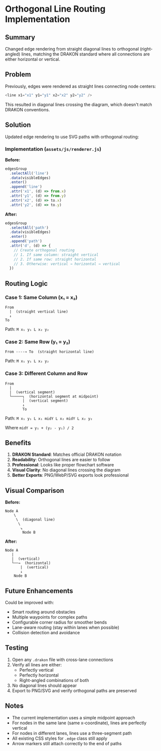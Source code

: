 # Orthogonal Line Routing Implementation

## Summary
Changed edge rendering from straight diagonal lines to orthogonal (right-angled) lines, matching the DRAKON standard where all connections are either horizontal or vertical.

## Problem
Previously, edges were rendered as straight lines connecting node centers:
```javascript
<line x1="x1" y1="y1" x2="x2" y2="y2" />
```
This resulted in diagonal lines crossing the diagram, which doesn't match DRAKON conventions.

## Solution
Updated edge rendering to use SVG paths with orthogonal routing:

### Implementation (`assets/js/renderer.js`)

**Before:**
```javascript
edgesGroup
  .selectAll('line')
  .data(visibleEdges)
  .enter()
  .append('line')
  .attr('x1', (d) => from.x)
  .attr('y1', (d) => from.y)
  .attr('x2', (d) => to.x)
  .attr('y2', (d) => to.y)
```

**After:**
```javascript
edgesGroup
  .selectAll('path')
  .data(visibleEdges)
  .enter()
  .append('path')
  .attr('d', (d) => {
    // Create orthogonal routing
    // 1. If same column: straight vertical
    // 2. If same row: straight horizontal
    // 3. Otherwise: vertical → horizontal → vertical
  })
```

## Routing Logic

### Case 1: Same Column (x₁ = x₂)
```
From
  |  (straight vertical line)
  ↓
To
```
Path: `M x₁ y₁ L x₂ y₂`

### Case 2: Same Row (y₁ = y₂)
```
From ----→ To  (straight horizontal line)
```
Path: `M x₁ y₁ L x₂ y₂`

### Case 3: Different Column and Row
```
From
  |
  |  (vertical segment)
  └─────┐  (horizontal segment at midpoint)
        |  (vertical segment)
        ↓
        To
```
Path: `M x₁ y₁ L x₁ midY L x₂ midY L x₂ y₂`

Where `midY = y₁ + (y₂ - y₁) / 2`

## Benefits

1. **DRAKON Standard**: Matches official DRAKON notation
2. **Readability**: Orthogonal lines are easier to follow
3. **Professional**: Looks like proper flowchart software
4. **Visual Clarity**: No diagonal lines crossing the diagram
5. **Better Exports**: PNG/WebP/SVG exports look professional

## Visual Comparison

**Before:**
```
Node A
    \
     \  (diagonal line)
      \
       ↘
        Node B
```

**After:**
```
Node A
   |
   |  (vertical)
   └──→  (horizontal)
       |  (vertical)
       ↓
    Node B
```

## Future Enhancements

Could be improved with:
- Smart routing around obstacles
- Multiple waypoints for complex paths
- Configurable corner radius for smoother bends
- Lane-aware routing (stay within lanes when possible)
- Collision detection and avoidance

## Testing

1. Open any `.drakon` file with cross-lane connections
2. Verify all lines are either:
   - Perfectly vertical
   - Perfectly horizontal
   - Right-angled combinations of both
3. No diagonal lines should appear
4. Export to PNG/SVG and verify orthogonal paths are preserved

## Notes

- The current implementation uses a simple midpoint approach
- For nodes in the same lane (same x-coordinate), lines are perfectly vertical
- For nodes in different lanes, lines use a three-segment path
- All existing CSS styles for `.edge` class still apply
- Arrow markers still attach correctly to the end of paths
